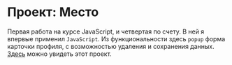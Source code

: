 # Проект: Место

Первая работа на курсе JavaScript, и четвертая по счету. В ней я впервые применил `JavaScript`.
Из функциональности  здесь `popup` форма карточки профиля, с возможностью удаления и сохранения данных. 
[Здесь](https://markovviktor.github.io/mesto/) можно увидеть этот проект.
